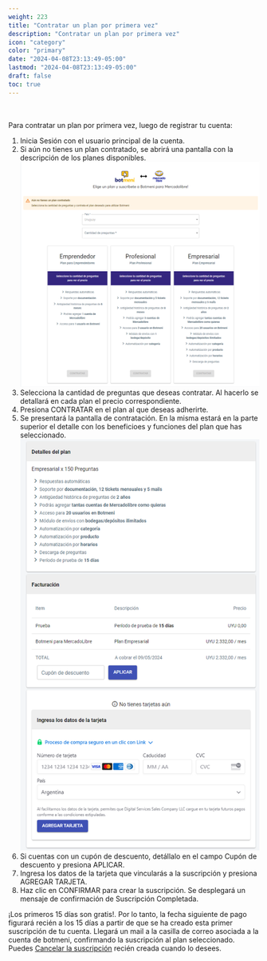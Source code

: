 ```yaml
---
weight: 223
title: "Contratar un plan por primera vez"
description: "Contratar un plan por primera vez"
icon: "category"
color: "primary"
date: "2024-04-08T23:13:49-05:00"
lastmod: "2024-04-08T23:13:49-05:00"
draft: false
toc: true
---
```

<br></br>
Para contratar un plan por primera vez, luego de registrar tu cuenta:

1. Inicia Sesión con el usuario principal de la cuenta. 
2. Si aún no tienes un plan contratado, se abrirá una pantalla con la descripción de los planes disponibles.
![página contratacion](/static/images/general/registrarme_1.png)
3. Selecciona la cantidad de preguntas que deseas contratar. Al hacerlo se detallará en cada plan el precio correspondiente.
3. Presiona CONTRATAR en el plan al que deseas adherirte. 
4. Se presentará la pantalla de contratación. En la misma estará en la parte superior el detalle con los beneficioes y funciones del plan que has seleccionado.
![página contratacion 2](/static/images/general/registrarme_3.png)
5. Si cuentas con un cupón de descuento, detállalo en el campo Cupón de descuento y presiona APLICAR.
6. Ingresa los datos de la tarjeta que vincularás a la suscripción y presiona AGREGAR TARJETA.
7. Haz clic en CONFIRMAR para crear la suscripción. Se desplegará un mensaje de confirmación de Suscripción Completada.

¡Los primeros 15 días son gratis!. Por lo tanto, la fecha siguiente de pago figurará recién a los 15 días a partir de que se ha creado esta primer suscripción de tu cuenta. 
Llegará un mail a la casilla de correo asociada a la cuenta de botmeni, confirmando la suscripción al plan seleccionado.
Puedes [Cancelar la suscripción](../../Suscripcíon_y_Pagos/Tu_Suscripcion/Cancelar_suscripción.md) recién creada cuando lo desees.
